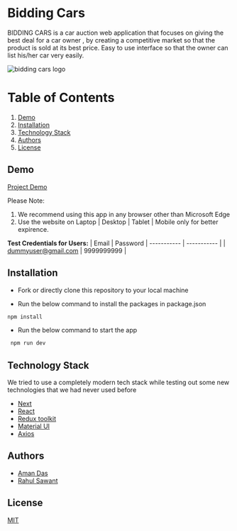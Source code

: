 # Bidding Cars

BIDDING CARS is a car auction web application that focuses on giving the best deal for a car owner , by creating a competitive market so that the product is sold at its best price. Easy to use interface so that the owner can list his/her car very easily.

![bidding cars logo](https://user-images.githubusercontent.com/69381563/204001084-48c7cc6d-f31e-4602-9817-6d54d2cbef23.PNG)

# Table of Contents

1. [Demo](#demo)
2. [Installation](#installation)
3. [Technology Stack](#technology-stack)
4. [Authors](#authors)
5. [License](#license)

## Demo

[Project Demo](https://biddingcars.netlify.app)

Please Note:

1. We recommend using this app in any browser other than Microsoft Edge
2. Use the website on Laptop | Desktop | Tablet | Mobile only for better expirence.

**Test Credentials for Users:**
| Email | Password
| ----------- | -----------  |
| dummyuser@gmail.com | 9999999999 |


## Installation

- Fork or directly clone this repository to your local machine

- Run the below command to install the packages in package.json

```bash
npm install
```

- Run the below command to start the app

```bash
 npm run dev
```

## Technology Stack

We tried to use a completely modern tech stack while testing out some new technologies that we had never used before

- [Next](https://nextjs.org/)
- [React](https://reactjs.org/)
- [Redux toolkit](https://redux-toolkit.js.org/)
- [Material UI](https://mui.com/)
- [Axios](https://axios-http.com/docs/intro)

## Authors

- [Aman Das](https://github.com/AmanDas2000)
- [Rahul Sawant](https://github.com/rahulsawant17)

## License

[MIT](https://opensource.org/licenses/MIT)
